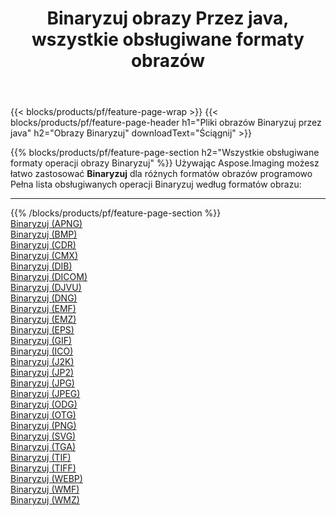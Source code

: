 ﻿---
title: Binaryzuj obrazy Przez java, wszystkie obsługiwane formaty obrazów 
weight: 3920
url: /pl/java/binarize 
lang: pl
langdirlevel: 2
locales: zh-hans,ja,it,ru,de,es,fr,nl,id,lt,pl,pt,vi,tr,ko,zh-hant,ar,hi,th,sv,cs,uk,he
description: Używając Aspose.Imaging możesz łatwo Binaryzuj obrazy Via java
---

{{< blocks/products/pf/feature-page-wrap >}}
{{< blocks/products/pf/feature-page-header h1="Pliki obrazów Binaryzuj przez java" h2="Obrazy Binaryzuj" downloadText="Ściągnij" >}}


{{% blocks/products/pf/feature-page-section  h2="Wszystkie obsługiwane formaty operacji obrazy Binaryzuj" %}}
Używając Aspose.Imaging możesz łatwo zastosować **Binaryzuj** dla różnych formatów obrazów programowo
<br/>
Pełna lista obsługiwanych operacji Binaryzuj według formatów obrazu:
<hr/>
{{% /blocks/products/pf/feature-page-section %}}
<div class="container-fluid productfamilypage bg-gray">
    <div class="convertypes bg-gray agp-content section">
        <div class="container">
		<div class="row other-converters">
		    <div class='col-md-2 other-converter remove-lp remove-rp'><a href="/imaging/pl/java/binarize/apng" >Binaryzuj (APNG)</a></div><div class='col-md-2 other-converter remove-lp remove-rp'><a href="/imaging/pl/java/binarize/bmp" >Binaryzuj (BMP)</a></div><div class='col-md-2 other-converter remove-lp remove-rp'><a href="/imaging/pl/java/binarize/cdr" >Binaryzuj (CDR)</a></div><div class='col-md-2 other-converter remove-lp remove-rp'><a href="/imaging/pl/java/binarize/cmx" >Binaryzuj (CMX)</a></div><div class='col-md-2 other-converter remove-lp remove-rp'><a href="/imaging/pl/java/binarize/dib" >Binaryzuj (DIB)</a></div><div class='col-md-2 other-converter remove-lp remove-rp'><a href="/imaging/pl/java/binarize/dicom" >Binaryzuj (DICOM)</a></div><div class='col-md-2 other-converter remove-lp remove-rp'><a href="/imaging/pl/java/binarize/djvu" >Binaryzuj (DJVU)</a></div><div class='col-md-2 other-converter remove-lp remove-rp'><a href="/imaging/pl/java/binarize/dng" >Binaryzuj (DNG)</a></div><div class='col-md-2 other-converter remove-lp remove-rp'><a href="/imaging/pl/java/binarize/emf" >Binaryzuj (EMF)</a></div><div class='col-md-2 other-converter remove-lp remove-rp'><a href="/imaging/pl/java/binarize/emz" >Binaryzuj (EMZ)</a></div><div class='col-md-2 other-converter remove-lp remove-rp'><a href="/imaging/pl/java/binarize/eps" >Binaryzuj (EPS)</a></div><div class='col-md-2 other-converter remove-lp remove-rp'><a href="/imaging/pl/java/binarize/gif" >Binaryzuj (GIF)</a></div><div class='col-md-2 other-converter remove-lp remove-rp'><a href="/imaging/pl/java/binarize/ico" >Binaryzuj (ICO)</a></div><div class='col-md-2 other-converter remove-lp remove-rp'><a href="/imaging/pl/java/binarize/j2k" >Binaryzuj (J2K)</a></div><div class='col-md-2 other-converter remove-lp remove-rp'><a href="/imaging/pl/java/binarize/jp2" >Binaryzuj (JP2)</a></div><div class='col-md-2 other-converter remove-lp remove-rp'><a href="/imaging/pl/java/binarize/jpg" >Binaryzuj (JPG)</a></div><div class='col-md-2 other-converter remove-lp remove-rp'><a href="/imaging/pl/java/binarize/jpeg" >Binaryzuj (JPEG)</a></div><div class='col-md-2 other-converter remove-lp remove-rp'><a href="/imaging/pl/java/binarize/odg" >Binaryzuj (ODG)</a></div><div class='col-md-2 other-converter remove-lp remove-rp'><a href="/imaging/pl/java/binarize/otg" >Binaryzuj (OTG)</a></div><div class='col-md-2 other-converter remove-lp remove-rp'><a href="/imaging/pl/java/binarize/png" >Binaryzuj (PNG)</a></div><div class='col-md-2 other-converter remove-lp remove-rp'><a href="/imaging/pl/java/binarize/svg" >Binaryzuj (SVG)</a></div><div class='col-md-2 other-converter remove-lp remove-rp'><a href="/imaging/pl/java/binarize/tga" >Binaryzuj (TGA)</a></div><div class='col-md-2 other-converter remove-lp remove-rp'><a href="/imaging/pl/java/binarize/tif" >Binaryzuj (TIF)</a></div><div class='col-md-2 other-converter remove-lp remove-rp'><a href="/imaging/pl/java/binarize/tiff" >Binaryzuj (TIFF)</a></div><div class='col-md-2 other-converter remove-lp remove-rp'><a href="/imaging/pl/java/binarize/webp" >Binaryzuj (WEBP)</a></div><div class='col-md-2 other-converter remove-lp remove-rp'><a href="/imaging/pl/java/binarize/wmf" >Binaryzuj (WMF)</a></div><div class='col-md-2 other-converter remove-lp remove-rp'><a href="/imaging/pl/java/binarize/wmz" >Binaryzuj (WMZ)</a></div>
                </div>
        </div>
    </div>
</div>
<br/>


